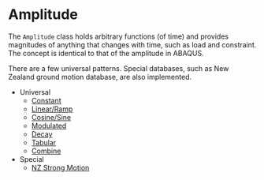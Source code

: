 # Amplitude

The `Amplitude` class holds arbitrary functions (of time) and provides magnitudes of anything that changes with time, such as load and constraint. The concept is identical to that of the amplitude in ABAQUS.

There are a few universal patterns. Special databases, such as New Zealand ground motion database, are also implemented.

* Universal
  * [Constant](Universal/Constant.md)
  * [Linear/Ramp](Universal/Linear.md)
  * [Cosine/Sine](Universal/Trig.md)
  * [Modulated](Universal/Modulated.md)
  * [Decay](Universal/Decay.md)
  * [Tabular](Universal/Tabular.md)
  * [Combine](Universal/Combine.md)
* Special
  * [NZ Strong Motion](Special/NZStrongMotion.md)